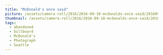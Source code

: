 ```yaml
---
title: "McDonald's once said"
picture: /assets/camera-roll/2016/2016-09-10-mcdonalds-once-said/20160910_185310165_iOS.jpg
thumbnail: /assets/camera-roll/2016/2016-09-10-mcdonalds-once-said/20160910_185310165_iOS.jpg
tags:
  - abandoned
  - billboard
  - McDonald's
  - Photograph
  - Seattle
---
```

